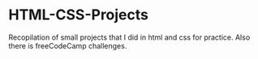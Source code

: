 # HTML-CSS-Projects
Recopilation of small projects that I did in html and css for practice. Also there is freeCodeCamp challenges.
